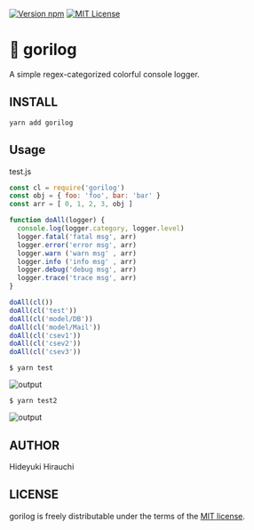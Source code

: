 [![Version npm](https://img.shields.io/npm/v/gorilog.svg?style=flat-square)](https://www.npmjs.com/package/gorilog)
[![MIT License][license-image]][license-url]

# 🦍 gorilog
A simple regex-categorized colorful console logger.

## INSTALL
```
yarn add gorilog
```

## Usage
test.js
```js
const cl = require('gorilog')
const obj = { foo: 'foo', bar: 'bar' }
const arr = [ 0, 1, 2, 3, obj ]

function doAll(logger) {
  console.log(logger.category, logger.level)
  logger.fatal('fatal msg', arr)
  logger.error('error msg', arr)
  logger.warn ('warn msg' , arr)
  logger.info ('info msg' , arr)
  logger.debug('debug msg', arr)
  logger.trace('trace msg', arr)
}

doAll(cl())
doAll(cl('test'))
doAll(cl('model/DB'))
doAll(cl('model/Mail'))
doAll(cl('csev1'))
doAll(cl('csev2'))
doAll(cl('csev3'))
```

```
$ yarn test
```
![output](https://raw.githubusercontent.com/hirauchi0713/gorilog/readme-images/output.png)

```
$ yarn test2
```
![output](https://raw.githubusercontent.com/hirauchi0713/gorilog/readme-images/output2.png)

## AUTHOR
Hideyuki Hirauchi

## LICENSE
gorilog is freely distributable under the terms of the [MIT license][license-url].

[license-image]: http://img.shields.io/badge/license-MIT-blue.svg?style=flat
[license-url]: LICENSE
